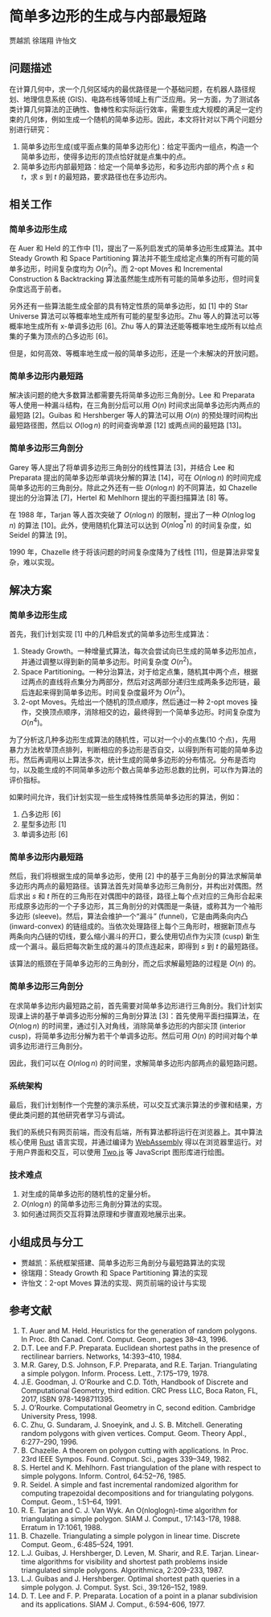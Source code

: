 # 简单多边形的生成与内部最短路

贾越凯 徐瑞翔 许怡文

## 问题描述

在计算几何中，求一个几何区域内的最优路径是一个基础问题，在机器人路径规划、地理信息系统 (GIS)、电路布线等领域上有广泛应用。另一方面，为了测试各类计算几何算法的正确性、鲁棒性和实际运行效率，需要生成大规模的满足一定约束的几何体，例如生成一个随机的简单多边形。因此，本文将针对以下两个问题分别进行研究：

1. 简单多边形生成(或平面点集的简单多边形化)：给定平面内一组点，构造一个简单多边形，使得多边形的顶点恰好就是点集中的点。
2. 简单多边形内部最短路：给定一个简单多边形，和多边形内部的两个点 $s$ 和 $t$，求 $s$ 到 $t$ 的最短路，要求路径也在多边形内。

## 相关工作

### 简单多边形生成

在 Auer 和 Held 的工作中 [1]，提出了一系列启发式的简单多边形生成算法。其中 Steady Growth 和 Space Partitioning 算法并不能生成给定点集的所有可能的简单多边形，时间复杂度均为 $O(n^2)$。而 2-opt Moves 和 Incremental Construction & Backtracking 算法虽然能生成所有可能的简单多边形，但时间复杂度远高于前者。

另外还有一些算法能生成全部的具有特定性质的简单多边形，如 [1] 中的 Star Universe 算法可以等概率地生成所有可能的星型多边形。Zhu 等人的算法可以等概率地生成所有 x-单调多边形 [6]。Zhu 等人的算法还能等概率地生成所有以给点集的子集为顶点的凸多边形 [6]。

但是，如何高效、等概率地生成一般的简单多边形，还是一个未解决的开放问题。

### 简单多边形内最短路

解决该问题的绝大多数算法都需要先将简单多边形三角剖分。Lee 和 Preparata 等人使用一种漏斗结构，在三角剖分后可以用 $O(n)$ 时间求出简单多边形内两点的最短路 [2]。Guibas 和 Hershberger 等人的算法可以用 $O(n)$ 的预处理时间构出最短路径图，然后以 $O(\log n)$ 的时间查询单源 [12] 或两点间的最短路 [13]。

### 简单多边形三角剖分

Garey 等人提出了将单调多边形三角剖分的线性算法 [3]，并结合 Lee 和 Preparata 提出的简单多边形单调块分解的算法 [14]，可在 $O(n \log n)$ 的时间完成简单多边形的三角剖分。除此之外还有一些 $O(n \log n)$ 的不同算法，如 Chazelle 提出的分治算法 [7]，Hertel 和 Mehlhorn 提出的平面扫描算法 [8] 等。

在 1988 年，Tarjan 等人首次突破了 $O(n \log n)$ 的限制，提出了一种 $O(n \log\log n)$ 的算法 [10]。此外，使用随机化算法可以达到 $O(n \log^* n)$ 的时间复杂度，如 Seidel 的算法 [9]。

1990 年，Chazelle 终于将该问题的时间复杂度降为了线性 [11]，但是算法非常复杂，难以实现。

## 解决方案

### 简单多边形生成

首先，我们计划实现 [1] 中的几种启发式的简单多边形生成算法：

1. Steady Growth。一种增量式算法，每次会尝试向已生成的简单多边形加点，并通过调整以得到新的简单多边形。时间复杂度 $O(n^2)$。
2. Space Partitioning。一种分治算法，对于给定点集，随机其中两个点，根据过两点的直线将点集分为两部分，然后对这两部分递归生成两条多边形链，最后连起来得到简单多边形。时间复杂度最坏为 $O(n^2)$。
3. 2-opt Moves。先给出一个随机的顶点顺序，然后通过一种 2-opt moves 操作，交换顶点顺序，消除相交的边，最终得到一个简单多边形。时间复杂度为 $O(n^4)$。

为了分析这几种多边形生成算法的随机性，可以对一个小的点集(10 个点)，先用暴力方法枚举顶点排列，判断相应的多边形是否自交，以得到所有可能的简单多边形。然后再调用以上算法多次，统计生成的简单多边形的分布情况。分布是否均匀，以及能生成的不同简单多边形个数占简单多边形总数的比例，可以作为算法的评价指标。

如果时间允许，我们计划实现一些生成特殊性质简单多边形的算法，例如：

1. 凸多边形 [6]
2. 星型多边形 [1]
3. 单调多边形 [6]

### 简单多边形内最短路

然后，我们将根据生成的简单多边形，使用 [2] 中的基于三角剖分的算法求解简单多边形内两点的最短路径。该算法首先对简单多边形三角剖分，并构出对偶图。然后求出 $s$ 和 $t$ 所在的三角形在对偶图中的路径，路径上每个点对应的三角形合起来形成原多边形的一个子多边形，其三角剖分的对偶图是一条链，或称其为一个袖形多边形 (sleeve)。然后，算法会维护一个“漏斗” (funnel)，它是由两条向内凸 (inward-convex) 的链组成的。当依次处理路径上每个三角形时，根据新顶点与两条向内凸链的切线，要么缩小漏斗的开口，要么使用切点作为尖顶 (cusp) 新生成一个漏斗。最后把每次新生成的漏斗的顶点连起来，即得到 $s$ 到 $t$ 的最短路径。

该算法的瓶颈在于简单多边形的三角剖分，而之后求解最短路的过程是 $O(n)$ 的。

### 简单多边形三角剖分

在求简单多边形内最短路之前，首先需要对简单多边形进行三角剖分。我们计划实现课上讲的基于单调多边形分解的三角剖分算法 [3]：首先使用平面扫描算法，在 $O(n \log n)$ 的时间里，通过引入对角线，消除简单多边形的内部尖顶 (interior cusp)，将简单多边形分解为若干个单调多边形。然后可用 $O(n)$ 的时间对每个单调多边形进行三角剖分。

因此，我们可以在 $O(n \log n)$ 的时间里，求解简单多边形内部两点的最短路问题。

### 系统架构

最后，我们计划制作一个完整的演示系统，可以交互式演示算法的步骤和结果，方便此类问题的其他研究者学习与调试。

我们的系统只有网页前端，而没有后端，所有算法都将运行在浏览器上。其中算法核心使用 [Rust](https://www.rust-lang.org) 语言实现，并通过编译为 [WebAssembly](https://en.wikipedia.org/wiki/WebAssembly) 得以在浏览器里运行。对于用户界面和交互，可以使用 [Two.js](https://two.js.org) 等 JavaScript 图形库进行绘图。

### 技术难点

1. 对生成的简单多边形的随机性的定量分析。
2. $O(n \log n)$ 的简单多边形三角剖分算法的实现。
3. 如何通过网页交互将算法原理和步骤直观地展示出来。

## 小组成员与分工

* 贾越凯：系统框架搭建、简单多边形三角剖分与最短路算法的实现
* 徐瑞翔：Steady Growth 和 Space Partitioning 算法的实现
* 许怡文：2-opt Moves 算法的实现、网页前端的设计与实现

## 参考文献

1. T. Auer and M. Held. Heuristics for the generation of random polygons. In Proc. 8th Canad. Conf. Comput. Geom., pages 38–43, 1996.
2. D.T. Lee and F.P. Preparata. Euclidean shortest paths in the presence of rectilinear barriers. Networks, 14:393–410, 1984.
3. M.R. Garey, D.S. Johnson, F.P. Preparata, and R.E. Tarjan. Triangulating a simple polygon. Inform. Process. Lett., 7:175–179, 1978.
4. J.E. Goodman, J. O'Rourke and C.D. Tóth, Handbook of Discrete and Computational Geometry, third edition. CRC Press LLC, Boca Raton, FL, 2017, ISBN 978-1498711395.
5. J. O’Rourke. Computational Geometry in C, second edition. Cambridge University Press, 1998.
6. C. Zhu, G. Sundaram, J. Snoeyink, and J. S. B. Mitchell. Generating random polygons with given vertices. Comput. Geom. Theory Appl., 6:277–290, 1996.
7. B. Chazelle. A theorem on polygon cutting with applications. In Proc. 23rd IEEE Sympos. Found. Comput. Sci., pages 339–349, 1982.
8. S. Hertel and K. Mehlhorn. Fast triangulation of the plane with respect to simple polygons. Inform. Control, 64:52–76, 1985.
9. R. Seidel. A simple and fast incremental randomized algorithm for computing trapezoidal decompositions and for triangulating polygons. Comput. Geom., 1:51–64, 1991.
10. R. E. Tarjan and C. J. Van Wyk. An O(nloglogn)-time algorithm for triangulating a simple polygon. SIAM J. Comput., 17:143-178, 1988. Erratum in 17:1061, 1988.
11. B. Chazelle. Triangulating a simple polygon in linear time. Discrete Comput. Geom., 6:485–524, 1991.
12. L.J. Guibas, J. Hershberger, D. Leven, M. Sharir, and R.E. Tarjan. Linear-time algorithms for visibility and shortest path problems inside triangulated simple polygons. Algorithmica, 2:209–233, 1987.
13. L.J. Guibas and J. Hershberger. Optimal shortest path queries in a simple polygon. J. Comput. Syst. Sci., 39:126–152, 1989.
14. D. T. Lee and F. P. Preparata. Location of a point in a planar subdivision and its applications. SIAM J. Comput., 6:594-606, 1977.
